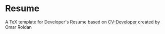 # Resume

A TeX template for Developer's Resume based on [CV-Developer](https://www.overleaf.cm/latex/templates/cv-developer/rdycxzvvnvcc) created by Omar Roldan
